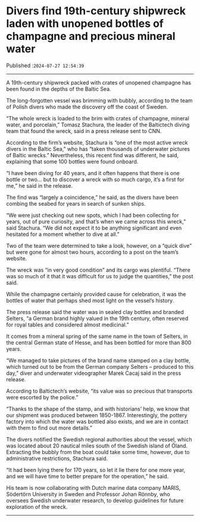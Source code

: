 # Divers find 19th-century shipwreck laden with unopened bottles of champagne and precious mineral water

Published :`2024-07-27 12:54:39`

---

A 19th-century shipwreck packed with crates of unopened champagne has been found in the depths of the Baltic Sea.

The long-forgotten vessel was brimming with bubbly, according to the team of Polish divers who made the discovery off the coast of Sweden.

“The whole wreck is loaded to the brim with crates of champagne, mineral water, and porcelain,” Tomasz Stachura, the leader of the Baltictech diving team that found the wreck, said in a press release sent to CNN.

According to the firm’s website, Stachura is “one of the most active wreck divers in the Baltic Sea,” who has “taken thousands of underwater pictures of Baltic wrecks.” Nevertheless, this recent find was different, he said, explaining that some 100 bottles were found onboard.

“I have been diving for 40 years, and it often happens that there is one bottle or two… but to discover a wreck with so much cargo, it’s a first for me,” he said in the release.

The find was “largely a coincidence,” he said, as the divers have been combing the seabed for years in search of sunken ships.

“We were just checking out new spots, which I had been collecting for years, out of pure curiosity, and that’s when we came across this wreck,” said Stachura. “We did not expect it to be anything significant and even hesitated for a moment whether to dive at all.”

Two of the team were determined to take a look, however, on a “quick dive” but were gone for almost two hours, according to a post on the team’s website.

The wreck was “in very good condition” and its cargo was plentiful. “There was so much of it that it was difficult for us to judge the quantities,” the post said.

While the champagne certainly provided cause for celebration, it was the bottles of water that perhaps shed most light on the vessel’s history.

The press release said the water was in sealed clay bottles and branded Selters, “a German brand highly valued in the 19th century, often reserved for royal tables and considered almost medicinal.”

It comes from a mineral spring of the same name in the town of Selters, in the central German state of Hesse, and has been bottled for more than 800 years.

“We managed to take pictures of the brand name stamped on a clay bottle, which turned out to be from the German company Selters – produced to this day,” diver and underwater videographer Marek Cacaj said in the press release.

According to Baltictech’s website, “its value was so precious that transports were escorted by the police.”

“Thanks to the shape of the stamp, and with historians’ help, we know that our shipment was produced between 1850-1867. Interestingly, the pottery factory into which the water was bottled also exists, and we are in contact with them to find out more details.”

The divers notified the Swedish regional authorities about the vessel, which was located about 20 nautical miles south of the Swedish island of Öland. Extracting the bubbly from the boat could take some time, however, due to administrative restrictions, Stachura said.

“It had been lying there for 170 years, so let it lie there for one more year, and we will have time to better prepare for the operation,” he said.

His team is now collaborating with Dutch marine data company MARIS, Södertörn University in Sweden and Professor Johan Rönnby, who oversees Swedish underwater research, to develop guidelines for future exploration of the wreck.

---

